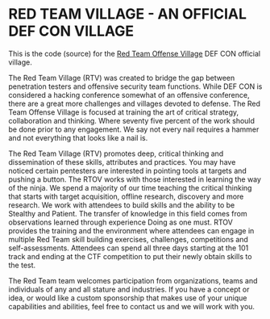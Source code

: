 # RED TEAM VILLAGE - AN OFFICIAL DEF CON VILLAGE
This is the code (source) for the [Red Team Offense Village](https://redteamvillage.io) DEF CON official village.

The Red Team Village (RTV) was created to bridge the gap between penetration testers and offensive security team functions. While DEF CON is considered a hacking conference somewhat of an offensive conference, there are a great more challenges and villages devoted to defense. The Red Team Offense Village is focused at training the art of critical strategy, collaboration and thinking. Where seventy five percent of the work should be done prior to any engagement. We say not every nail requires a hammer and not everything that looks like a nail is.

The Red Team Village (RTV) promotes deep, critical thinking and dissemination of these skills, attributes and practices. You may have noticed certain pentesters are interested in pointing tools at targets and pushing a button. The RTOV works with those interested in learning the way of the ninja. We spend a majority of our time teaching the critical thinking that starts with target acquisition, offline research, discovery and more research. We work with attendees to build skills and the ability to be Stealthy and Patient. The transfer of knowledge in this field comes from observations learned through experience  Doing as one must. RTOV provides the training and the environment where attendees can engage in multiple Red Team skill building exercises, challenges, competitions and self-assessments. Attendees can spend all three days starting at the 101 track and ending at the CTF competition to put their newly obtain skills to the test.

The Red Team team welcomes participation from organizations, teams and individuals of any and all stature and industries. If you have a concept or idea, or would like a custom sponsorship that makes use of your unique capabilities and abilities, feel free to contact us and we will work with you.

